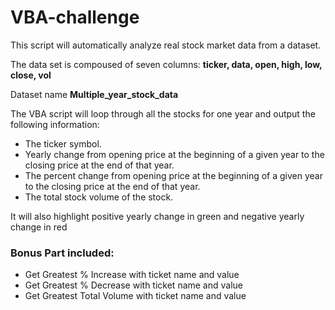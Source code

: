 # VBA-challenge
This script will automatically analyze real stock market data from a dataset.

The data set is compoused of seven columns: **ticker, data, open, high, low, close, vol**

Dataset name **Multiple_year_stock_data**

The VBA script will loop through all the stocks for one year and output the following information:
* The ticker symbol.
* Yearly change from opening price at the beginning of a given year to the closing price at the end of that year.
* The percent change from opening price at the beginning of a given year to the closing price at the end of that year.
* The total stock volume of the stock.

It will also highlight positive yearly change in green and negative yearly change in red

### Bonus Part included:

* Get Greatest % Increase with ticket name and value
* Get Greatest % Decrease with ticket name and value
* Get Greatest Total Volume with ticket name and value
